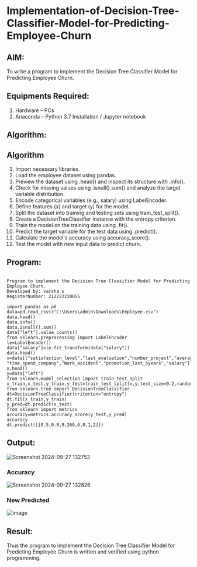 # Implementation-of-Decision-Tree-Classifier-Model-for-Predicting-Employee-Churn

## AIM:
To write a program to implement the Decision Tree Classifier Model for Predicting Employee Churn.

## Equipments Required:
1. Hardware – PCs
2. Anaconda – Python 3.7 Installation / Jupyter notebook

## Algorithm:

## Algorithm
1. Import necessary libraries.
2. Load the employee dataset using pandas.
3. Preview the dataset using .head() and inspect its structure with .info().
4. Check for missing values using .isnull().sum() and analyze the target variable distribution.
5. Encode categorical variables (e.g., salary) using LabelEncoder.
6. Define features (x) and target (y) for the model.
7. Split the dataset into training and testing sets using train_test_split().
8. Create a DecisionTreeClassifier instance with the entropy criterion.
9. Train the model on the training data using .fit().
10. Predict the target variable for the test data using .predict().
11. Calculate the model's accuracy using accuracy_score().
12. Test the model with new input data to predict churn.


## Program:
```

Program to implement the Decision Tree Classifier Model for Predicting Employee Churn.
Developed by: varsha s
RegisterNumber: 212222220055

import pandas as pd
data=pd.read_csv(r"C:\Users\admin\Downloads\Employee.csv")
data.head()
data.info()
data.isnull().sum()
data["left"].value_counts()
from sklearn.preprocessing import LabelEncoder
le=LabelEncoder()
data["salary"]=le.fit_transform(data["salary"])
data.head()
x=data[["satisfaction_level","last_evaluation","number_project","average_montly_hours",
"time_spend_company","Work_accident","promotion_last_5years","salary"]]
x.head()
y=data["left"]
from sklearn.model_selection import train_test_split
x_train,x_test,y_train,y_test=train_test_split(x,y,test_size=0.2,random_state=100)
from sklearn.tree import DecisionTreeClassifier
dt=DecisionTreeClassifier(criterion="entropy")
dt.fit(x_train,y_train)
y_pred=dt.predict(x_test)
from sklearn import metrics
accuracy=metrics.accuracy_score(y_test,y_pred)
accuracy
dt.predict([[0.5,0.8,9,260,6,0,1,2]])

```

## Output:
![Screenshot 2024-09-27 132753](https://github.com/user-attachments/assets/fd0f0f22-b845-4f7e-b8d3-0124d0229261)


### Accuracy
![Screenshot 2024-09-27 132826](https://github.com/user-attachments/assets/79a0b1fc-3d85-4168-ac1a-48aba648123f)


### New Predicted  
![image](https://github.com/user-attachments/assets/e132573b-2498-48d7-8ee7-1b1317dd20b4)


## Result:
Thus the program to implement the  Decision Tree Classifier Model for Predicting Employee Churn is written and verified using python programming.
